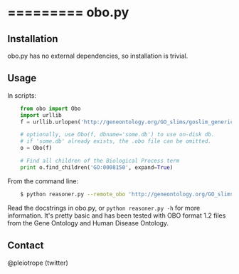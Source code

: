 =========
obo.py
=========

Installation
----------
obo.py has no external dependencies, so installation is trivial.

Usage
----------
In scripts:
```python
    from obo import Obo
    import urllib
    f = urllib.urlopen('http://geneontology.org/GO_slims/goslim_generic.obo')

    # optionally, use Obo(f, dbname='some.db') to use on-disk db.
    # if 'some.db' already exists, the .obo file can be omitted.
    o = Obo(f)

    # Find all children of the Biological Process term
    print o.find_children('GO:0008150', expand=True)
```
From the command line:
```bash
    $ python reasoner.py --remote_obo 'http://geneontology.org/GO_slims/goslim_generic.obo' GO:0008150
```
Read the docstrings in obo.py, or ``python reasoner.py -h`` for more 
information. It's pretty basic and has been tested with OBO format 1.2
files from the Gene Ontology and Human Disease Ontology.

Contact
---------
@pleiotrope (twitter)
